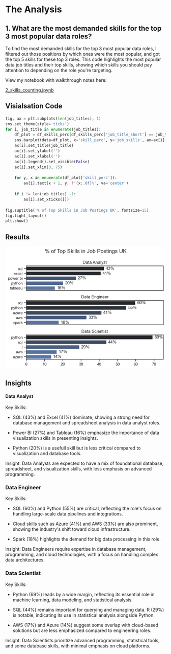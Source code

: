 # The Analysis

## 1. What are the most demanded skills for the top 3 most popular data roles?
To find the most demanded skills for the top 3 most popular
data roles, I filtered out those positions by which ones were the most popular, and got the top 5 skills for these top 3 roles. This code highlights the most popular data job titles and their top skills, showing which skills you should pay attention to depending on the role you're targeting.

View my notebook with walkthrough notes here:

[2_skills_counting,ipynb](3_Project\2_skills_counting.ipynb)


## Visialsation Code
```python
fig, ax = plt.subplots(len(job_titles), 1)
sns.set_theme(style='ticks')
for i, job_title in enumerate(job_titles):
    df_plot = df_skills_perc[df_skills_perc['job_title_short'] == job_title].head(5)
    sns.barplot(data=df_plot, x='skill_perc', y='job_skills', ax=ax[i], hue='skill_perc', palette='dark:b_r')
    ax[i].set_title(job_title)
    ax[i].set_ylabel('')
    ax[i].set_xlabel('')
    ax[i].legend().set_visible(False)
    ax[i].set_xlim(0, 75)
    
    for y, x in enumerate(df_plot['skill_perc']):
        ax[i].text(x + 1, y, f'{x:.0f}%', va='center')

    if i != len(job_titles) -1:
        ax[i].set_xticks([])

fig.suptitle('% of Top Skills in Job Postings UK', fontsize=15)
fig.tight_layout()
plt.show()
```

## Results

![Bar plot of top skills for data jobs](3_Project\Images\Skill_Demand_Vis.png)


## Insights

#### **Data Analyst**

Key Skills:
- SQL (43%) and Excel (41%) dominate, showing a strong need for database management and spreadsheet analysis in data analyst roles.

- Power BI (27%) and Tableau (16%) emphasize the importance of data visualization skills in presenting insights.

- Python (20%) is a usefull skill but is less critical compared to visualization and database tools.

Insight: Data Analysts are expected to have a mix of foundational database, spreadsheet, and visualization skills, with less emphasis on advanced programming.

### **Data Engineer**

Key Skills:
- SQL (60%) and Python (55%) are critical, reflecting the role's focus on handling large-scale data pipelines and integrations.

- Cloud skills such as Azure (41%) and AWS (33%) are also prominent, showing the industry's shift toward cloud infrastructure.

- Spark (18%) highlights the demand for big data processing in this role.

Insight: Data Engineers require expertise in database management, programming, and cloud technologies, with a focus on handling complex data architectures.


### **Data Scientist**

Key Skills:
- Python (69%) leads by a wide margin, reflecting its essential role in machine learning, data modeling, and statistical analysis.

- SQL (44%) remains important for querying and managing data. R (29%) is notable, indicating its use in statistical analysis alongside Python.

- AWS (17%) and Azure (14%) suggest some overlap with cloud-based solutions but are less emphasized compared to engineering roles.

Insight: Data Scientists prioritize advanced programming, statistical tools, and some database skills, with minimal emphasis on cloud platforms.